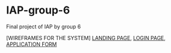 # IAP-group-6
Final project of IAP by group 6

 [WIREFRAMES FOR THE SYSTEM]
 [LANDING PAGE](https://www.figma.com/file/ER9ReamOB9LxnqgyHs6DEo/E-learning-Index-page?node-id=0%3A1&t=Fwc19NqBLxj8Zmgo-0), 
 [LOGIN PAGE](https://www.figma.com/file/qN8pyEv008rT5XwjxLaUD7/LOGIN-PAGE?t=Fwc19NqBLxj8Zmgo-0),
 [APPLICATION FORM](https://www.figma.com/file/Xc6pgmdyO4p8tyPLNgWJZI/Application-form?t=Fwc19NqBLxj8Zmgo-0)

